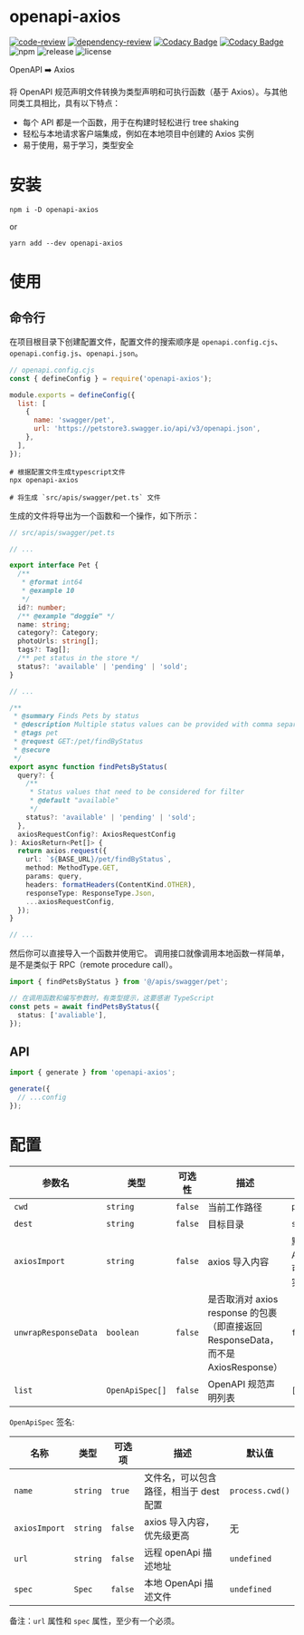 # openapi-axios

[![code-review](https://github.com/FrontEndDev-org/openapi-axios/actions/workflows/code-review.yml/badge.svg)](https://github.com/FrontEndDev-org/openapi-axios/actions/workflows/code-review.yml)
[![dependency-review](https://github.com/FrontEndDev-org/openapi-axios/actions/workflows/dependency-review.yml/badge.svg)](https://github.com/FrontEndDev-org/openapi-axios/actions/workflows/dependency-review.yml)
[![Codacy Badge](https://app.codacy.com/project/badge/Grade/4fa1acaeb717469caddfe21a84c50bb2)](https://app.codacy.com/gh/FrontEndDev-org/openapi-axios/dashboard?utm_source=gh&utm_medium=referral&utm_content=&utm_campaign=Badge_grade)
[![Codacy Badge](https://app.codacy.com/project/badge/Coverage/4fa1acaeb717469caddfe21a84c50bb2)](https://app.codacy.com/gh/FrontEndDev-org/openapi-axios/dashboard?utm_source=gh&utm_medium=referral&utm_content=&utm_campaign=Badge_coverage)
![npm](https://img.shields.io/npm/v/openapi-axios)
![release](https://img.shields.io/github/v/release/FrontEndDev-org/openapi-axios)
![license](https://img.shields.io/github/license/FrontEndDev-org/openapi-axios)

OpenAPI ➡️ Axios

将 OpenAPI 规范声明文件转换为类型声明和可执行函数（基于 Axios）。与其他同类工具相比，具有以下特点：

- 每个 API 都是一个函数，用于在构建时轻松进行 tree shaking
- 轻松与本地请求客户端集成，例如在本地项目中创建的 Axios 实例
- 易于使用，易于学习，类型安全

# 安装

```shell
npm i -D openapi-axios
```

or

```shell
yarn add --dev openapi-axios
```

# 使用

## 命令行

在项目根目录下创建配置文件，配置文件的搜索顺序是 `openapi.config.cjs`、`openapi.config.js`、`openapi.json`。

```js
// openapi.config.cjs
const { defineConfig } = require('openapi-axios');

module.exports = defineConfig({
  list: [
    {
      name: 'swagger/pet',
      url: 'https://petstore3.swagger.io/api/v3/openapi.json',
    },
  ],
});
```

```shell
# 根据配置文件生成typescript文件
npx openapi-axios

# 将生成 `src/apis/swagger/pet.ts` 文件
```

生成的文件将导出为一个函数和一个操作，如下所示：

```ts
// src/apis/swagger/pet.ts

// ...

export interface Pet {
  /**
   * @format int64
   * @example 10
   */
  id?: number;
  /** @example "doggie" */
  name: string;
  category?: Category;
  photoUrls: string[];
  tags?: Tag[];
  /** pet status in the store */
  status?: 'available' | 'pending' | 'sold';
}

// ...

/**
 * @summary Finds Pets by status
 * @description Multiple status values can be provided with comma separated strings
 * @tags pet
 * @request GET:/pet/findByStatus
 * @secure
 */
export async function findPetsByStatus(
  query?: {
    /**
     * Status values that need to be considered for filter
     * @default "available"
     */
    status?: 'available' | 'pending' | 'sold';
  },
  axiosRequestConfig?: AxiosRequestConfig
): AxiosReturn<Pet[]> {
  return axios.request({
    url: `${BASE_URL}/pet/findByStatus`,
    method: MethodType.GET,
    params: query,
    headers: formatHeaders(ContentKind.OTHER),
    responseType: ResponseType.Json,
    ...axiosRequestConfig,
  });
}

// ...
```

然后你可以直接导入一个函数并使用它。 调用接口就像调用本地函数一样简单，是不是类似于 RPC（remote procedure call）。

```ts
import { findPetsByStatus } from '@/apis/swagger/pet';

// 在调用函数和编写参数时，有类型提示，这要感谢 TypeScript
const pets = await findPetsByStatus({
  status: ['avaliable'],
});
```

## API

```ts
import { generate } from 'openapi-axios';

generate({
  // ...config
});
```

# 配置

| 参数名               | 类型            | 可选性  | 描述                                                                              | 默认值                                          |
| -------------------- | --------------- | ------- | --------------------------------------------------------------------------------- | ----------------------------------------------- |
| `cwd`                | `string`        | `false` | 当前工作路径                                                                      | `process.cwd()`                                 |
| `dest`               | `string`        | `false` | 目标目录                                                                          | `src/apis`                                      |
| `axiosImport`        | `string`        | `false` | axios 导入内容                                                                    | 默认从官方 Axios 导入，可以使用自己实现的客户端 |
| `unwrapResponseData` | `boolean`       | `false` | 是否取消对 axios response 的包裹（即直接返回 ResponseData，而不是 AxiosResponse） | `false`                                         |
| `list`               | `OpenApiSpec[]` | `false` | OpenAPI 规范声明列表                                                              | `[]`                                            |

`OpenApiSpec` 签名:

| 名称          | 类型     | 可选项  | 描述                                   | 默认值          |
| ------------- | -------- | ------- | -------------------------------------- | --------------- |
| `name`        | `string` | `true`  | 文件名，可以包含路径，相当于 dest 配置 | `process.cwd()` |
| `axiosImport` | `string` | `false` | axios 导入内容，优先级更高             | 无              |
| `url`         | `string` | `false` | 远程 openApi 描述地址                  | `undefined`     |
| `spec`        | `Spec`   | `false` | 本地 OpenApi 描述文件                  | `undefined`     |

备注：`url` 属性和 `spec` 属性，至少有一个必须。
